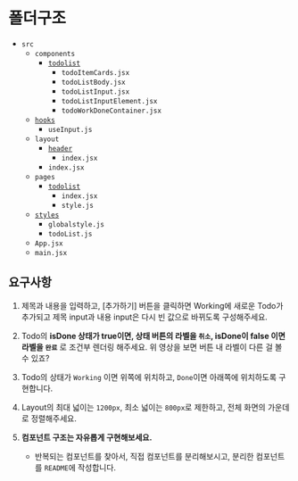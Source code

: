 # 폴더구조

- `src`
  - `components`
    - [`todolist`](./src/components/todolist/)
      - `todoItemCards.jsx`
      - `todoListBody.jsx`
      - `todoListInput.jsx`
      - `todoListInputElement.jsx`
      - `todoWorkDoneContainer.jsx`
  - [`hooks`](./src/hooks/)
    - `useInput.js`
  - `layout`
    - [`header`](./src/layout/header/)
      - `index.jsx`
    - `index.jsx`
  - `pages`
    - [`todolist`](./src/pages/todoList/)
      - `index.jsx`
      - `style.js`
  - [`styles`](./src/styles/)
    - `globalstyle.js`
    - `todoList.js`
  - `App.jsx`
  - `main.jsx`

## 요구사항

1. 제목과 내용을 입력하고, [추가하기] 버튼을 클릭하면 Working에 새로운 Todo가 추가되고 제목 input과 내용 input은 다시 빈 값으로 바뀌도록 구성해주세요.

2. Todo의 **isDone 상태가 true이면, 상태 버튼의 라벨을 `취소`, isDone이 false 이면 라벨을 `완료`** 로 조건부 렌더링 해주세요. 위 영상을 보면 버튼 내 라벨이 다른 걸 볼 수 있죠?
3. Todo의 상태가 `Working` 이면 위쪽에 위치하고, `Done`이면 아래쪽에 위치하도록 구현합니다.

4. Layout의 최대 넓이는 `1200px`, 최소 넓이는 `800px`로 제한하고, 전체 화면의 가운데로 정렬해주세요.
5. **컴포넌트 구조는 자유롭게 구현해보세요.**
   - 반복되는 컴포넌트를 찾아서, 직접 컴포넌트를 분리해보시고, 분리한 컴포넌트를 `README`에 작성합니다.
